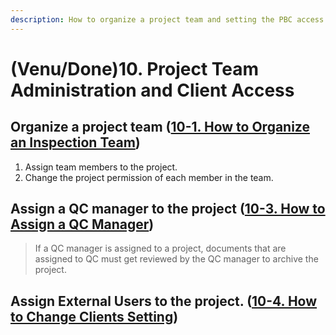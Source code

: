 ```yaml
---
description: How to organize a project team and setting the PBC access.
---
```


# \(Venu/Done\)10. Project Team Administration and Client Access

## Organize a project team \([10-1. How to Organize an Inspection Team](organize-audit-team.md)\)

1. Assign team members to the project.
2. Change the project permission of each member in the team.

## Assign a QC manager to the project \([10-3. How to Assign a QC Manager](2-2.-qc.md)\)

> If a QC manager is assigned to a project, documents that are assigned to QC must get reviewed by the QC manager to archive the project.

## Assign External Users to the project. \([10-4. How to Change Clients Setting](2-4..md)\)



